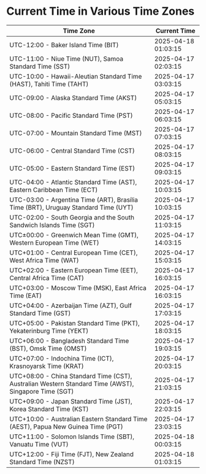 # Current Time in Various Time Zones

| Time Zone | Current Time |
|-----------|--------------|
| UTC-12:00 - Baker Island Time (BIT) | 2025-04-18 01:03:15 |
| UTC-11:00 - Niue Time (NUT), Samoa Standard Time (SST) | 2025-04-17 02:03:15 |
| UTC-10:00 - Hawaii-Aleutian Standard Time (HAST), Tahiti Time (TAHT) | 2025-04-17 03:03:15 |
| UTC-09:00 - Alaska Standard Time (AKST) | 2025-04-17 05:03:15 |
| UTC-08:00 - Pacific Standard Time (PST) | 2025-04-17 06:03:15 |
| UTC-07:00 - Mountain Standard Time (MST) | 2025-04-17 07:03:15 |
| UTC-06:00 - Central Standard Time (CST) | 2025-04-17 08:03:15 |
| UTC-05:00 - Eastern Standard Time (EST) | 2025-04-17 09:03:15 |
| UTC-04:00 - Atlantic Standard Time (AST), Eastern Caribbean Time (ECT) | 2025-04-17 10:03:15 |
| UTC-03:00 - Argentina Time (ART), Brasília Time (BRT), Uruguay Standard Time (UYT) | 2025-04-17 10:03:15 |
| UTC-02:00 - South Georgia and the South Sandwich Islands Time (SGT) | 2025-04-17 11:03:15 |
| UTC±00:00 - Greenwich Mean Time (GMT), Western European Time (WET) | 2025-04-17 14:03:15 |
| UTC+01:00 - Central European Time (CET), West Africa Time (WAT) | 2025-04-17 15:03:15 |
| UTC+02:00 - Eastern European Time (EET), Central Africa Time (CAT) | 2025-04-17 16:03:15 |
| UTC+03:00 - Moscow Time (MSK), East Africa Time (EAT) | 2025-04-17 16:03:15 |
| UTC+04:00 - Azerbaijan Time (AZT), Gulf Standard Time (GST) | 2025-04-17 17:03:15 |
| UTC+05:00 - Pakistan Standard Time (PKT), Yekaterinburg Time (YEKT) | 2025-04-17 18:03:15 |
| UTC+06:00 - Bangladesh Standard Time (BST), Omsk Time (OMST) | 2025-04-17 19:03:15 |
| UTC+07:00 - Indochina Time (ICT), Krasnoyarsk Time (KRAT) | 2025-04-17 20:03:15 |
| UTC+08:00 - China Standard Time (CST), Australian Western Standard Time (AWST), Singapore Time (SGT) | 2025-04-17 21:03:15 |
| UTC+09:00 - Japan Standard Time (JST), Korea Standard Time (KST) | 2025-04-17 22:03:15 |
| UTC+10:00 - Australian Eastern Standard Time (AEST), Papua New Guinea Time (PGT) | 2025-04-17 23:03:15 |
| UTC+11:00 - Solomon Islands Time (SBT), Vanuatu Time (VUT) | 2025-04-18 00:03:15 |
| UTC+12:00 - Fiji Time (FJT), New Zealand Standard Time (NZST) | 2025-04-18 01:03:15 |
